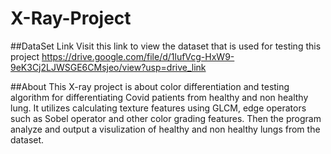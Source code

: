 # X-Ray-Project

##DataSet Link 
Visit this link to view the dataset that is used for testing this project
https://drive.google.com/file/d/1lufVcg-HxW9-9eK3Cj2LJWSGE6CMsjeo/view?usp=drive_link

##About 
This X-ray project is about color differentiation and testing algorithm for differentiating Covid patients from healthy and non healthy lung. It utilizes calculating texture features using GLCM, edge operators such as Sobel operator and other color grading features. Then the program analyze and output a visulization of healthy and non healthy lungs from the dataset. 

